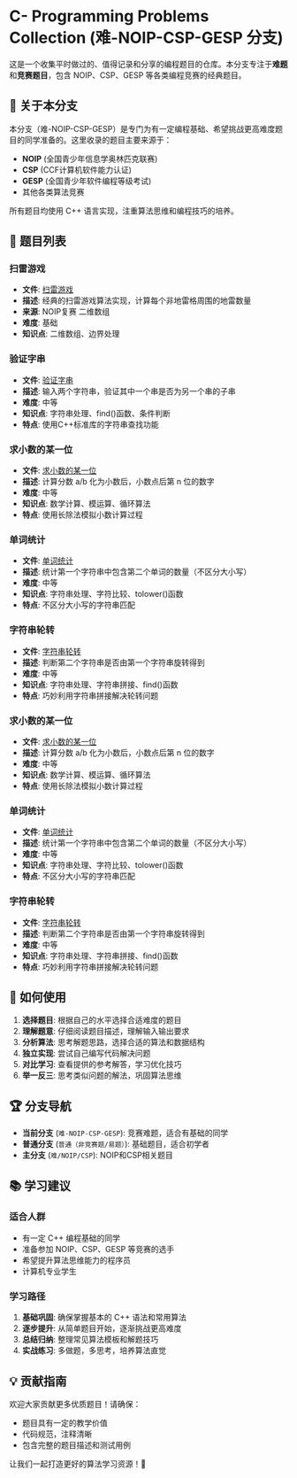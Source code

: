 # C- Programming Problems Collection (难-NOIP-CSP-GESP 分支)

这是一个收集平时做过的、值得记录和分享的编程题目的仓库。本分支专注于**难题**和**竞赛题目**，包含 NOIP、CSP、GESP 等各类编程竞赛的经典题目。

## 📝 关于本分支

本分支（难-NOIP-CSP-GESP）是专门为有一定编程基础、希望挑战更高难度题目的同学准备的。这里收录的题目主要来源于：

- **NOIP** (全国青少年信息学奥林匹克联赛)
- **CSP** (CCF计算机软件能力认证)  
- **GESP** (全国青少年软件编程等级考试)
- 其他各类算法竞赛

所有题目均使用 C++ 语言实现，注重算法思维和编程技巧的培养。

## 🎯 题目列表

### 扫雷游戏
- **文件**: [扫雷游戏](./扫雷游戏)
- **描述**: 经典的扫雷游戏算法实现，计算每个非地雷格周围的地雷数量
- **来源**: NOIP复赛 二维数组
- **难度**: 基础
- **知识点**: 二维数组、边界处理

### 验证字串
- **文件**: [验证字串](./验证字串)
- **描述**: 输入两个字符串，验证其中一个串是否为另一个串的子串
- **难度**: 中等
- **知识点**: 字符串处理、find()函数、条件判断
- **特点**: 使用C++标准库的字符串查找功能

### 求小数的某一位
- **文件**: [求小数的某一位](./求小数的某一位)
- **描述**: 计算分数 a/b 化为小数后，小数点后第 n 位的数字
- **难度**: 中等
- **知识点**: 数学计算、模运算、循环算法
- **特点**: 使用长除法模拟小数计算过程

### 单词统计
- **文件**: [单词统计](./单词统计)
- **描述**: 统计第一个字符串中包含第二个单词的数量（不区分大小写）
- **难度**: 中等
- **知识点**: 字符串处理、字符比较、tolower()函数
- **特点**: 不区分大小写的字符串匹配

### 字符串轮转
- **文件**: [字符串轮转](./字符串轮转)
- **描述**: 判断第二个字符串是否由第一个字符串旋转得到
- **难度**: 中等
- **知识点**: 字符串处理、字符串拼接、find()函数
- **特点**: 巧妙利用字符串拼接解决轮转问题

### 求小数的某一位
- **文件**: [求小数的某一位](./求小数的某一位)
- **描述**: 计算分数 a/b 化为小数后，小数点后第 n 位的数字
- **难度**: 中等
- **知识点**: 数学计算、模运算、循环算法
- **特点**: 使用长除法模拟小数计算过程

### 单词统计
- **文件**: [单词统计](./单词统计)
- **描述**: 统计第一个字符串中包含第二个单词的数量（不区分大小写）
- **难度**: 中等
- **知识点**: 字符串处理、字符比较、tolower()函数
- **特点**: 不区分大小写的字符串匹配

### 字符串轮转
- **文件**: [字符串轮转](./字符串轮转)
- **描述**: 判断第二个字符串是否由第一个字符串旋转得到
- **难度**: 中等
- **知识点**: 字符串处理、字符串拼接、find()函数
- **特点**: 巧妙利用字符串拼接解决轮转问题

## 🚀 如何使用

1. **选择题目**: 根据自己的水平选择合适难度的题目
2. **理解题意**: 仔细阅读题目描述，理解输入输出要求
3. **分析算法**: 思考解题思路，选择合适的算法和数据结构
4. **独立实现**: 尝试自己编写代码解决问题
5. **对比学习**: 查看提供的参考解答，学习优化技巧
6. **举一反三**: 思考类似问题的解法，巩固算法思维

## 🏆 分支导航

- **当前分支** (`难-NOIP-CSP-GESP`): 竞赛难题，适合有基础的同学
- **普通分支** (`普通（非竞赛题/易题）`): 基础题目，适合初学者
- **主分支** (`难/NOIP/CSP`): NOIP和CSP相关题目

## 📚 学习建议

### 适合人群
- 有一定 C++ 编程基础的同学
- 准备参加 NOIP、CSP、GESP 等竞赛的选手
- 希望提升算法思维能力的程序员
- 计算机专业学生

### 学习路径
1. **基础巩固**: 确保掌握基本的 C++ 语法和常用算法
2. **逐步提升**: 从简单题目开始，逐渐挑战更高难度
3. **总结归纳**: 整理常见算法模板和解题技巧
4. **实战练习**: 多做题，多思考，培养算法直觉

## 💡 贡献指南

欢迎大家贡献更多优质题目！请确保：
- 题目具有一定的教学价值
- 代码规范，注释清晰
- 包含完整的题目描述和测试用例

让我们一起打造更好的算法学习资源！🚀
